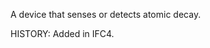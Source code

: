 A device that senses or detects atomic decay.

<!-- end of short definition -->
 HISTORY: Added in IFC4.
